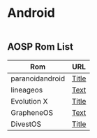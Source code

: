 # Android
```

```
## AOSP Rom List
| Rom      | URL |
| ----------- | ----------- |
| paranoidandroid      | [Title](https://paranoidandroid.co/)       |
| lineageos   | [Text](https://lineageos.org/)        |
| Evolution X      | [Title](https://evolution-x.org/)       |
| GrapheneOS   | [Text](https://grapheneos.org/)        |
| DivestOS      | [Title](https://divestos.org/index.html)       |
